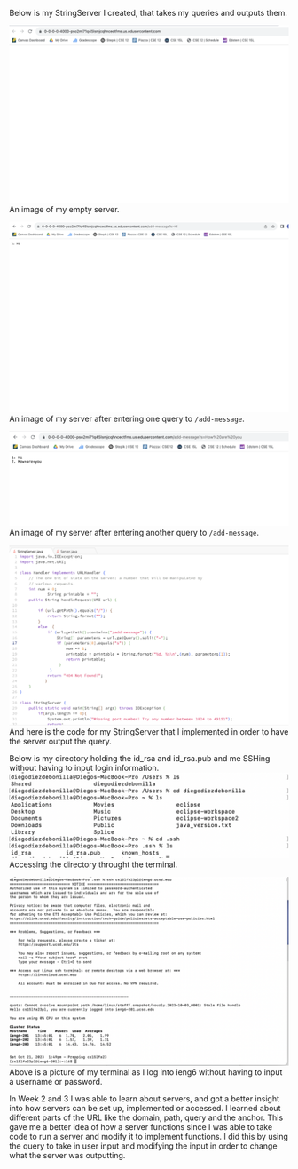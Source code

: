Below is my StringServer I created, that takes my queries and outputs them.

![Image](StringServerEmpty.png)
An image of my empty server.

![Image](StringServer1.png)
An image of my server after entering one query to `/add-message`.

![Image](StringServer2.png)
An image of my server after entering another query to `/add-message`.

![Image](StringServerJavaPic.png)
And here is the code for my StringServer that I implemented in order to have the server output the query.



Below is my directory holding the id_rsa and id_rsa.pub and me SSHing without having to input login information.
![Image](directoryID.png)
Accessing the directory throught the terminal.

![Image](SSHAuto.png)
Above is a picture of my terminal as I log into ieng6 without having to input a username or password.


In Week 2 and 3 I was able to learn about servers, and got a better insight into how servers can be set up, implemented or accessed. 
I learned about different parts of the URL like the domain, path, query and the anchor. This gave me a better idea of how a server functions since I was able to take code to run a server and modify it to implement functions. I did this by using the query to take in user input and modifying the input in order to change what the server was outputting.
